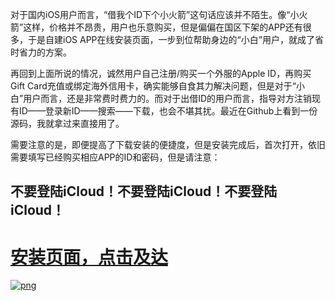对于国内iOS用户而言，“借我个ID下个小火箭”这句话应该并不陌生。像“小火箭”这样，价格并不昂贵，用户也乐意购买，但是偏偏在国区下架的APP还有很多，于是自建iOS APP在线安装页面，一步到位帮助身边的“小白”用户，就成了省时省力的方案。

再回到上面所说的情况，诚然用户自己注册/购买一个外服的Apple ID，再购买Gift Card充值或绑定海外信用卡，确实能够自食其力解决问题，但是对于“小白”用户而言，还是非常费时费力的。而对于出借ID的用户而言，指导对方注销现有ID——登录新ID——搜索——下载，也会不堪其扰。最近在Github上看到一份源码，我就拿过来直接用了。

需要注意的是，即便提高了下载安装的便捷度，但是安装完成后，首次打开，依旧需要填写已经购买相应APP的ID和密码，但是请注意：
## 不要登陆iCloud！不要登陆iCloud！不要登陆iCloud！

# [安装页面，点击及达](https://dandelionss.github.io/Shadowrocket/)
[![png](https://r.photo.store.qq.com/psb?/V11ZWwHn4UJDQ6/3y8TjOirFBziRD2M0mURw7upQ7sGAjpBkOesGtt9nA4!/r/dL4AAAAAAAAA)](https://dandelionss.github.io/Shadowrocket/)
